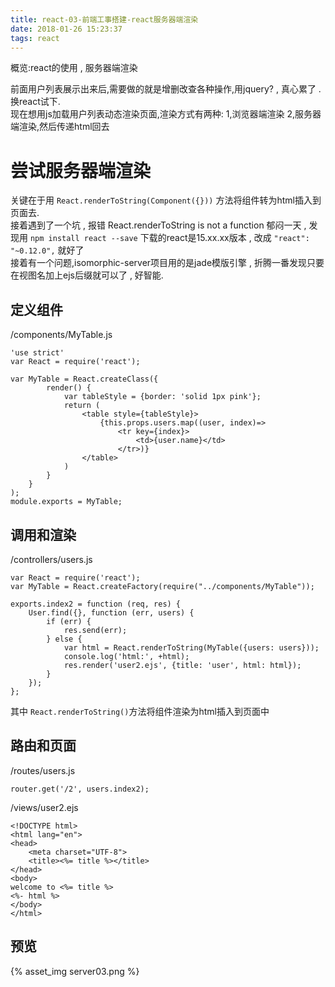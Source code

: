 ```yaml
---
title: react-03-前端工事搭建-react服务器端渲染
date: 2018-01-26 15:23:37
tags: react
---
```


概览:react的使用 , 服务器端渲染   

前面用户列表展示出来后,需要做的就是增删改查各种操作,用jquery? , 真心累了 .换react试下.   
现在想用js加载用户列表动态渲染页面,渲染方式有两种: 1,浏览器端渲染 2,服务器端渲染,然后传递html回去

# 尝试服务器端渲染   

关键在于用 `React.renderToString(Component({}))` 方法将组件转为html插入到页面去.   
接着遇到了一个坑 , 报错 React.renderToString is not a function 郁闷一天 , 发现用 `npm install react --save` 下载的react是15.xx.xx版本 , 改成 `"react": "~0.12.0",` 就好了   
接着有一个问题,isomorphic-server项目用的是jade模版引擎 , 折腾一番发现只要在视图名加上ejs后缀就可以了 , 好智能.

## 定义组件
/components/MyTable.js   

```
'use strict'
var React = require('react');

var MyTable = React.createClass({
        render() {
            var tableStyle = {border: 'solid 1px pink'};
            return (
                <table style={tableStyle}>
                    {this.props.users.map((user, index)=>
                        <tr key={index}>
                            <td>{user.name}</td>
                        </tr>)}
                </table>
            )
        }
    }
);
module.exports = MyTable;
```

## 调用和渲染

/controllers/users.js

```
var React = require('react');
var MyTable = React.createFactory(require("../components/MyTable"));

exports.index2 = function (req, res) {
    User.find({}, function (err, users) {
        if (err) {
            res.send(err);
        } else {
            var html = React.renderToString(MyTable({users: users}));
            console.log('html:', +html);
            res.render('user2.ejs', {title: 'user', html: html});
        }
    });
};

```

其中 `React.renderToString()`方法将组件渲染为html插入到页面中

## 路由和页面

/routes/users.js

```
router.get('/2', users.index2);
```

/views/user2.ejs

```
<!DOCTYPE html>
<html lang="en">
<head>
    <meta charset="UTF-8">
    <title><%= title %></title>
</head>
<body>
welcome to <%= title %>
<%- html %>
</body>
</html>
```

## 预览

{% asset_img server03.png %}